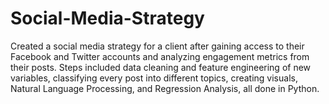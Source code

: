 # Social-Media-Strategy
Created a social media strategy for a client after gaining access to their Facebook and Twitter accounts and analyzing engagement metrics from their posts. Steps included data cleaning and feature engineering of new variables, classifying every post into different topics, creating visuals, Natural Language Processing, and Regression Analysis, all done in Python.
